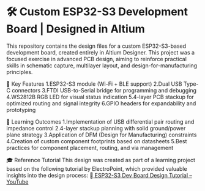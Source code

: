 # 🛠️ Custom ESP32-S3 Development Board | Designed in Altium
This repository contains the design files for a custom ESP32-S3-based development board, created entirely in Altium Designer. This project was a focused exercise in advanced PCB design, aiming to reinforce practical skills in schematic capture, multilayer layout, and design-for-manufacturing principles.

🔧 Key Features
1.ESP32-S3 module (Wi-Fi + BLE support)
2.Dual USB Type-C connectors
3.FTDI USB-to-Serial bridge for programming and debugging
4.WS2812B RGB LED for visual status indication
5.4-layer PCB stackup for optimized routing and signal integrity
6.GPIO headers for expandability and prototyping

📘 Learning Outcomes
1.Implementation of USB differential pair routing and impedance control
2.4-layer stackup planning with solid ground/power plane strategy
3.Application of DFM (Design for Manufacturing) constraints
4.Creation of custom component footprints based on datasheets
5.Best practices for component placement, routing, and via management

🎓 Reference Tutorial
This design was created as part of a learning project based on the following tutorial by ElectroPoint, which provided valuable insights into the design process:
🔗[ ESP32-S3 Dev Board Design Tutorial – YouTube](https://www.youtube.com/watch?v=KWIzhbQaZZk&t=26319s)
